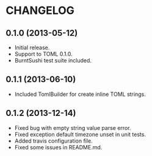 CHANGELOG
=========

0.1.0 (2013-05-12)
------------------

* Initial release.
* Support to TOML 0.1.0.
* BurntSushi test suite included.

0.1.1 (2013-06-10)
------------------

* Included TomlBuilder for create inline TOML strings.

0.1.2 (2013-12-14)
------------------
* Fixed bug with empty string value parse error.
* Fixed exception default timezone unset in unit tests.
* Added travis configuration file.
* Fixed some issues in README.md.